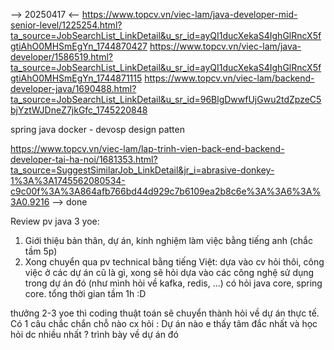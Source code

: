 --> 20250417 <--
https://www.topcv.vn/viec-lam/java-developer-mid-senior-level/1225254.html?ta_source=JobSearchList_LinkDetail&u_sr_id=ayQI1ducXekaS4IghGlRncX5fgtiAhO0MHSmEgYn_1744870427
https://www.topcv.vn/viec-lam/java-developer/1586519.html?ta_source=JobSearchList_LinkDetail&u_sr_id=ayQI1ducXekaS4IghGlRncX5fgtiAhO0MHSmEgYn_1744871115
https://www.topcv.vn/viec-lam/backend-developer-java/1690488.html?ta_source=JobSearchList_LinkDetail&u_sr_id=96BlgDwwfUjGwu2tdZpzeC5bjYztWJDneZ7jkGfc_1745220848

spring 
java
docker - devosp
design patten

https://www.topcv.vn/viec-lam/lap-trinh-vien-back-end-backend-developer-tai-ha-noi/1681353.html?ta_source=SuggestSimilarJob_LinkDetail&jr_i=abrasive-donkey-1%3A%3A1745562080534-c9c00f%3A%3A864afb766bd44d929c7b6109ea2b8c6e%3A%3A6%3A%3A0.9216
--> done

Review pv java 3 yoe:
1. Giới thiệu bản thân, dự án, kinh nghiệm làm việc bằng tiếng anh (chắc tầm 5p)
2. Xong chuyển qua pv technical bằng tiếng Việt:
dựa vào cv hỏi thôi, công việc ở các dự án cũ là gì, xong sẽ hỏi dựa vào các công nghệ sử dụng trong dự án đó (như mình hỏi về kafka, redis, ...)
có hỏi java core, spring core.
tổng thời gian tầm 1h :D

thưởng 2-3 yoe thì coding thuật toán sẽ chuyển thành hỏi về dự án thực tế. Có 1 câu chắc chắn chỗ nào cx hỏi : Dự án nào e thấy tâm đắc nhất và học hỏi dc nhiều nhất ? trình bày về dự án đó
